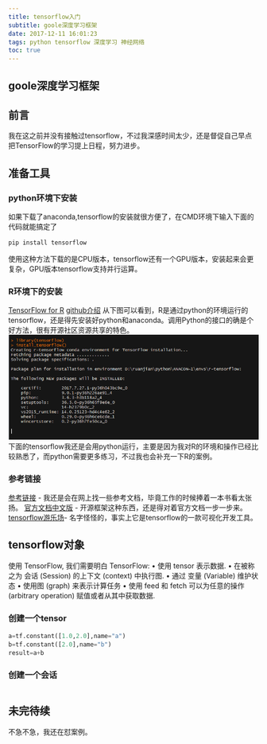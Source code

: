 ```yaml
---
title: tensorflow入门
subtitle: goole深度学习框架
date: 2017-12-11 16:01:23
tags: python tensorflow 深度学习 神经网络
toc: true
---
```

## goole深度学习框架

## 前言
我在这之前并没有接触过tensorflow，不过我深感时间太少，还是督促自己早点把TensorFlow的学习提上日程，努力进步。

## 准备工具
### python环境下安装
如果下载了anaconda,tensorflow的安装就很方便了，在CMD环境下输入下面的代码就能搞定了
```python
pip install tensorflow
```
使用这种方法下载的是CPU版本，tensorflow还有一个GPU版本，安装起来会更复杂，GPU版本tensorflow支持并行运算。
### R环境下的安装
[TensorFlow for R](https://tensorflow.rstudio.com/)
[github介绍](https://tensorflow.rstudio.com/)
从下图可以看到，R是通过python的环境运行的tensorflow，还是得先安装好python和anaconda。调用Python的接口的确是个好方法，很有开源社区资源共享的特色。
![pic1](https://raw.githubusercontent.com/XufengHan/hanxufeng.github.io/master/img/tensor-rumen/tensorflow%20for%20R.png)
下面的tensorflow我还是会用python运行，主要是因为我对R的环境和操作已经比较熟悉了，而python需要更多练习，不过我也会补充一下R的案例。

### 参考链接
[参考链接](https://github.com/BinRoot/TensorFlow-Book) -
  我还是会在网上找一些参考文档，毕竟工作的时候捧着一本书看太张扬。
[官方文档中文版](http://wiki.jikexueyuan.com/project/tensorflow-zh/) -
  开源框架这种东西，还是得对着官方文档一步一步来。
[tensorflow游乐场](http://playground.tensorflow.org/)-
  名字怪怪的，事实上它是tensorflow的一款可视化开发工具。
  
## tensorflow对象 
使用 TensorFlow, 我们需要明白 TensorFlow:
  • 使用 tensor 表示数据.
  • 在被称之为 会话 (Session) 的上下文 (context) 中执行图.
  • 通过 变量 (Variable) 维护状态
  • 使用图 (graph) 来表示计算任务
  • 使用 feed 和 fetch 可以为任意的操作(arbitrary operation) 赋值或者从其中获取数据.
### 创建一个tensor
```python
a=tf.constant([1.0,2.0],name="a")
b=tf.constant([2.0],name="b")
result=a+b
```

### 创建一个会话
```python

```
## 未完待续
不急不急，我还在怼案例。